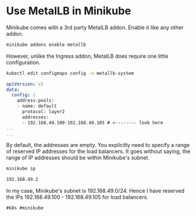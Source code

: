 # Use MetalLB in Minikube

Minikube comes with a 3rd party MetalLB addon. Enable it like any other
addon.

```bash
minikube addons enable metallb
```

However, unlike the Ingress addon, MetalLB does require one little
configuration.

```bash
kubectl edit configmaps config -n metallb-system
```

```yaml
apiVersion: v1
data:
  config: |
    address-pools:
    - name: default
      protocol: layer2
      addresses:
      - 192.168.49.100-192.168.49.105 # <-------- look here
...
...
```

By default, the addresses are empty. You explicitly need to specify a
range of reserved IP addresses for the load balancers. It goes without
saying, the range of IP addresses should be within Minikube's subnet.

```bash
minikube ip

192.168.49.2
```

In my case, Minikube's subnet is 192.168.49.0/24. Hence I have reserved
the IPs 192.168.49.100 - 192.168.49.105 for load balancers.

    #k8s #minikube
